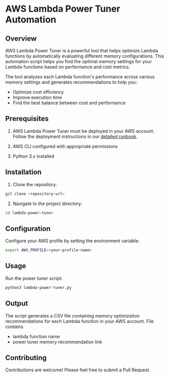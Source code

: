 
# AWS Lambda Power Tuner Automation

## Overview
AWS Lambda Power Tuner is a powerful tool that helps optimize Lambda functions by automatically evaluating different memory configurations. This automation script helps you find the optimal memory settings for your Lambda functions based on performance and cost metrics.

The tool analyzes each Lambda function's performance across various memory settings and generates recommendations to help you:
- Optimize cost efficiency
- Improve execution time
- Find the best balance between cost and performance

## Prerequisites

1. AWS Lambda Power Tuner must be deployed in your AWS account. Follow the deployment instructions in our [detailed runbook](https://docs.google.com/document/d/15K2z7k28cuqq4N7m9-IDtIAL-WQsicv4fOu3Otjxgzg/edit?usp=sharing).

2. AWS CLI configured with appropriate permissions
3. Python 3.x installed

## Installation

1. Clone the repository:
```bash
git clone <repository-url>
```

2. Navigate to the project directory:
```bash
cd lambda-power-tuner
```

## Configuration

Configure your AWS profile by setting the environment variable:
```bash
export AWS_PROFILE=<your-profile-name>
```

## Usage

Run the power tuner script:
```bash
python3 lambda-power-tuner.py
```

## Output

The script generates a CSV file containing memory optimization recommendations for each Lambda function in your AWS account. File contains
- lambda function name 
- power tuner memory recommendation link

## Contributing

Contributions are welcome! Please feel free to submit a Pull Request.

